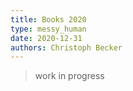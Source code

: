 ```yaml
---
title: Books 2020
type: messy_human
date: 2020-12-31
authors: Christoph Becker
---
```


> work in progress
